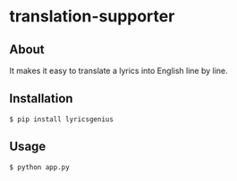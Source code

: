 # translation-supporter

## About
It makes it easy to translate a lyrics into English line by line.

## Installation
```
$ pip install lyricsgenius
```

## Usage
```
$ python app.py
```
